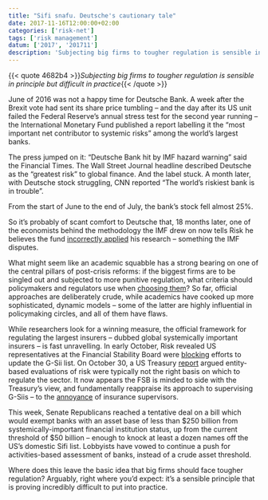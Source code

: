 ```yaml
---
title: "Sifi snafu. Deutsche's cautionary tale"
date: 2017-11-16T12:00:00+02:00
categories: ['risk-net']
tags: ['risk management']
datum: ['2017', '201711']
description: 'Subjecting big firms to tougher regulation is sensible in principle but difficult in practice'
---
```


{{< quote 4682b4 >}}_Subjecting big firms to tougher regulation is sensible in principle but difficult in practice_{{< /quote >}}

June of 2016 was not a happy time for Deutsche Bank. A week after the Brexit vote had sent its share price tumbling – and the day after its US unit failed the Federal Reserve’s annual stress test for the second year running – the International Monetary Fund published a report labelling it the “most important net contributor to systemic risks” among the world’s largest banks.

The press jumped on it: “Deutsche Bank hit by IMF hazard warning” said the Financial Times. The Wall Street Journal headline described Deutsche as the “greatest risk” to global finance. And the label stuck. A month later, with Deutsche stock struggling, CNN reported “The world’s riskiest bank is in trouble”.

From the start of June to the end of July, the bank’s stock fell almost 25%.

So it’s probably of scant comfort to Deutsche that, 18 months later, one of the economists behind the methodology the IMF drew on now tells Risk he believes the fund [incorrectly applied](https://www.risk.net/risk-management/5351741/imf-wrong-to-label-deutsche-worlds-riskiest-bank-says-economist) his research – something the IMF disputes.

What might seem like an academic squabble has a strong bearing on one of the central pillars of post-crisis reforms: if the biggest firms are to be singled out and subjected to more punitive regulation, what criteria should policymakers and regulators use when [choosing them](https://www.risk.net/risk-management/5346801/fishing-for-sifis-row-over-nobel-laureates-risk-model)? So far, official approaches are deliberately crude, while academics have cooked up more sophisticated, dynamic models – some of the latter are highly influential in policymaking circles, and all of them have flaws.

While researchers look for a winning measure, the official framework for regulating the largest insurers – dubbed global systemically important insurers – is fast unravelling. In early October, Risk revealed US representatives at the Financial Stability Board were [blocking](https://www.risk.net/asset-management/insurance/5342871/us-blocking-new-list-of-global-too-big-to-fail-insurers) efforts to update the G-Sii list. On October 30, a US Treasury [report](https://www.treasury.gov/press-center/press-releases/Documents/A-Financial-System-That-Creates-Economic-Opportunities-Asset_Management-Insurance.pdf) argued entity-based evaluations of risk were typically not the right basis on which to regulate the sector. It now appears the FSB is minded to side with the Treasury’s view, and fundamentally reappraise its approach to supervising G-Siis – to the [annoyance](https://www.risk.net/regulation/5357381/no-plans-to-scrap-systemic-insurer-rules-says-iais-chair) of insurance supervisors.

This week, Senate Republicans reached a tentative deal on a bill which would exempt banks with an asset base of less than $250 billion from systemically-important financial institution status, up from the current threshold of $50 billion – enough to knock at least a dozen names off the US’s domestic Sifi list. Lobbyists have vowed to continue a push for activities-based assessment of banks, instead of a crude asset threshold.

Where does this leave the basic idea that big firms should face tougher regulation? Arguably, right where you’d expect: it’s a sensible principle that is proving incredibly difficult to put into practice.

